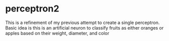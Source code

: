 # perceptron2
This is a refinement of my previous attempt to create a single perceptron.
Basic idea is this is an artificial neuron to classify fruits as either oranges or apples based on their weight, diameter, and color
